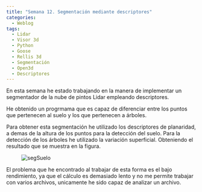```yaml
---
title: "Semana 12. Segmentación mediante descriptores"
categories:
  - Weblog
tags:
  - Lidar
  - Visor 3d
  - Python
  - Goose 
  - Rellis 3d
  - Segmentación
  - Open3d
  - Descriptores
---
```


En esta semana he estado trabajando en la manera de implementar un segmentador de la nube de pintos Lidar empleando descriptores.

He obtenido un progrmama que es capaz de diferenciar entre los puntos que pertenecen al suelo y los que pertenecen a árboles.

Para obtener esta segmentación he utilizado los descriptores de planaridad, a demas de la altura de los puntos para la detección del suelo. Para la detección de los árboles he utilizado la variación superficial. Obteniendo el resultado que se muestra en la figura.


<figure class="align-center" style="max-width: 100%">
  <img src="{{ site.url }}{{ site.baseurl }}/assets/images/segmentacionDescriptores.png" alt="segSuelo">
</figure>


El problema que he encontrado al trabajar de esta forma es el bajo rendimiento, ya que el cálculo es demasiado lento y no me permite trabajar con varios archivos, unicamente he sido capaz de analizar un archivo.
